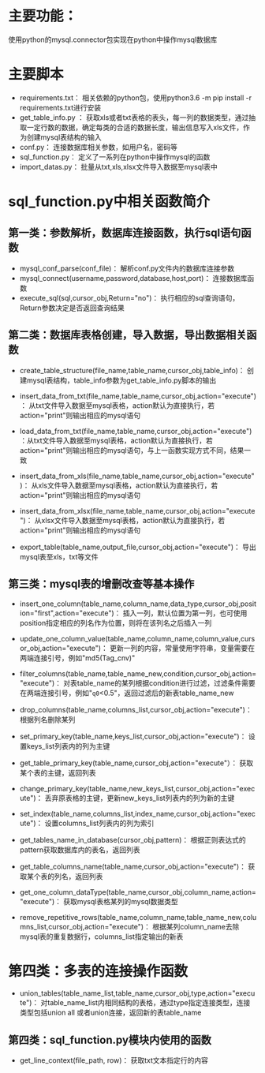 
# 主要功能：
使用python的mysql.connector包实现在python中操作mysql数据库

# 主要脚本
- requirements.txt： 相关依赖的python包，使用python3.6 -m pip install -r requirements.txt进行安装
- get_table_info.py ： 获取xls或者txt表格的表头，每一列的数据类型，通过抽取一定行数的数据，确定每类的合适的数据长度，输出信息写入xls文件，作为创建mysql表结构的输入
- conf.py： 连接数据库相关参数，如用户名，密码等
- sql_function.py： 定义了一系列在python中操作mysql的函数
- import_datas.py： 批量从txt,xls,xlsx文件导入数据至mysql表中

# sql_function.py中相关函数简介

## 第一类：参数解析，数据库连接函数，执行sql语句函数

- mysql_conf_parse(conf_file)：   解析conf.py文件内的数据库连接参数
- mysql_connect(username,password,database,host,port)：  连接数据库函数
- execute_sql(sql,cursor_obj,Return="no")：   执行相应的sql查询语句，Return参数决定是否返回查询结果

## 第二类：数据库表格创建，导入数据，导出数据相关函数

- create_table_structure(file_name,table_name,cursor_obj,table_info)：   创建mysql表结构，table_info参数为get_table_info.py脚本的输出

- insert_data_from_txt(file_name,table_name,cursor_obj,action="execute")： 从txt文件导入数据至mysql表格，action默认为直接执行，若action="print"则输出相应的mysql语句

- load_data_from_txt(file_name,table_name,cursor_obj,action="execute")：从txt文件导入数据至mysql表格，action默认为直接执行，若action="print"则输出相应的mysql语句，与上一函数实现方式不同，结果一致

- insert_data_from_xls(file_name,table_name,cursor_obj,action="execute")： 从xls文件导入数据至mysql表格，action默认为直接执行，若action="print"则输出相应的mysql语句

- insert_data_from_xlsx(file_name,table_name,cursor_obj,action="execute")： 从xlsx文件导入数据至mysql表格，action默认为直接执行，若action="print"则输出相应的mysql语句

- export_table(table_name,output_file,cursor_obj,action="execute")： 导出mysql表至xls，txt等文件

## 第三类：mysql表的增删改查等基本操作

- insert_one_column(table_name,column_name,data_type,cursor_obj,position="first",action="execute")：   插入一列，默认位置为第一列，也可使用position指定相应的列名作为位置，则将在该列名之后插入一列

- update_one_column_value(table_name,column_name,column_value,cursor_obj,action="execute")： 更新一列的内容，常量使用字符串，变量需要在两端连接引号，例如"md5(Tag_cnv)"

- filter_columns(table_name,table_name_new,condition,cursor_obj,action="execute")： 对表table_name的某列根据condition进行过滤，过滤条件需要在两端连接引号，例如"`q0`<0.5"，返回过滤后的新表table_name_new

- drop_columns(table_name,columns_list,cursor_obj,action="execute")： 根据列名删除某列

- set_primary_key(table_name,keys_list,cursor_obj,action="execute")： 设置keys_list列表内的列为主键

- get_table_primary_key(table_name,cursor_obj,action="execute"）： 获取某个表的主键，返回列表

- change_primary_key(table_name,new_keys_list,cursor_obj,action="execute")： 丢弃原表格的主键，更新new_keys_list列表内的列为新的主键

- set_index(table_name,columns_list,index_name,cursor_obj,action="execute")： 设置columns_list列表内的列为索引

- get_tables_name_in_database(cursor_obj,pattern)： 根据正则表达式的pattern获取数据库内的表名，返回列表

- get_table_columns_name(table_name,cursor_obj,action="execute")： 获取某个表的列名，返回列表

- get_one_column_dataType(table_name,cursor_obj,column_name,action="execute")： 获取mysql表格某列的mysql数据类型

- remove_repetitive_rows(table_name,column_name,table_name_new,columns_list,cursor_obj,action="execute")： 根据某列column_name去除mysql表的重复数据行，columns_list指定输出的新表



# 第四类：多表的连接操作函数

- union_tables(table_name_list,table_name,cursor_obj,type,action="execute")： 对table_name_list内相同结构的表格，通过type指定连接类型，连接类型包括union all 或者union连接，返回新的表table_name








## 第四类：sql_function.py模块内使用的函数

- get_line_context(file_path, row)：    获取txt文本指定行的内容


